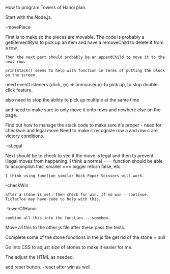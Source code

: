 How to program Towers of Hanoi plan.


Start with the Node.js.

-movePiece

First is to make so the pieces are movable.
    The code is probably a getElementById to pick up an item and have a removeChild to delete it from a row.

    Then the next part should probably be an appendChild to move it to the next row.

    printStack() seems to help with function in terms of putting the block on the screen.

need eventListeners (click, (e) => onmouseup)-to pick up, to stop double click feature.

also need to stop the ability to pick up multiple at the same time

and need to make sure to only move it onto rows and nowhere else on the page.

Find out how to manage the stack code to make sure it's proper - need for checkwin and legal move
Need to make it recognize row a and row c are victory conditions. 

-isLegal

Next should be to check to see if the move is legal and then to prevent illegal moves from happening.
    I think a normal === function should be able to accomplish this, smaller === bigger return false, etc

    I think using function similar Rock Paper Scissors will work.

-checkWin

    after a stone is set, then check for win. If no win - continue. TicTacToe may have code to help with this.


-towerOfHanoi

    combine all this into the function... somehow.


Move all this to the other js file after these pass the tests.

Complete some of the stone functions in the js file 
    get rid of the stone = null



Go into CSS to adjust size of stones to make it easier for me.

The adjust the HTML as needed.

add reset button.
-reset after win as well.
